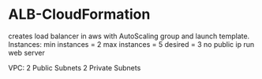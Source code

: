 # ALB-CloudFormation
creates load balancer in aws with AutoScaling group and launch template.
Instances:
min instances = 2
max instances = 5
desired = 3
no public ip
run web server

VPC:
2 Public Subnets
2 Private Subnets
